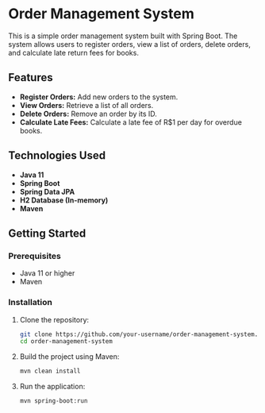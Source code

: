 # Order Management System

This is a simple order management system built with Spring Boot. The system allows users to register orders, view a list of orders, delete orders, and calculate late return fees for books.

## Features

- **Register Orders:** Add new orders to the system.
- **View Orders:** Retrieve a list of all orders.
- **Delete Orders:** Remove an order by its ID.
- **Calculate Late Fees:** Calculate a late fee of R$1 per day for overdue books.

## Technologies Used

- **Java 11**
- **Spring Boot**
- **Spring Data JPA**
- **H2 Database (In-memory)**
- **Maven**

## Getting Started

### Prerequisites

- Java 11 or higher
- Maven

### Installation

1. Clone the repository:

    ```bash
    git clone https://github.com/your-username/order-management-system.git
    cd order-management-system
    ```

2. Build the project using Maven:

    ```bash
    mvn clean install
    ```

3. Run the application:

    ```bash
    mvn spring-boot:run
    ```
